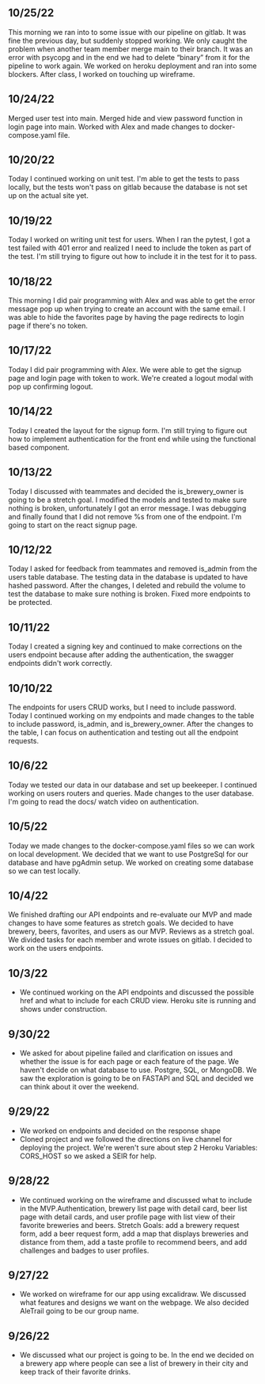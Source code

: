 ## 10/25/22
This morning we ran into to some issue with our pipeline on gitlab. It was fine the previous day, but suddenly stopped working. We only caught the problem when another team member merge main to their branch. It was an error with psycopg and in the end we had to delete “binary” from it for the pipeline to work again. We worked on heroku deployment and ran into some blockers. After class, I worked on touching up wireframe.

## 10/24/22
Merged user test into main. Merged hide and view password function in login page into main. Worked with Alex and made changes to docker-compose.yaml file. 

## 10/20/22 
Today I continued working on unit test. I'm able to get the tests to pass locally, but the tests won't pass on gitlab because the database is not set up on the actual site yet. 

## 10/19/22
Today I worked on writing unit test for users. When I ran the pytest, I got a test failed with 401 error and realized I need to include the token as part of the test. I'm still trying to figure out how to include it in the test for it to pass. 

## 10/18/22 
This morning I did pair programming with Alex and was able to get the error message pop up when trying to create an account with the same email. I was able to hide the favorites page by having the page redirects to login page if there's no token. 

## 10/17/22
Today I did pair programming with Alex. We were able to get the signup page and login page with token to work. We're created a logout modal with pop up confirming logout. 

## 10/14/22 
Today I created the layout for the signup form. I'm still trying to figure out how to implement authentication for the front end while using the functional based component. 

## 10/13/22
Today I discussed with teammates and decided the is_brewery_owner is going to be a stretch goal. I modified the models and tested to make sure nothing is broken, unfortunately I got an error message. I was debugging and finally found that I did not remove %s from one of the endpoint. I'm going to start on the react signup page. 

## 10/12/22
Today I asked for feedback from teammates and removed is_admin from the users table database. The testing data in the database is updated to have hashed password. After the changes, I deleted and rebuild the volume to test the database to make sure nothing is broken. Fixed more endpoints to be protected. 

## 10/11/22
Today I created a signing key and continued to make corrections on the users endpoint because after adding the authentication, the swagger endpoints didn't work correctly. 

## 10/10/22 
The endpoints for users CRUD works, but I need to include password. Today I continued working on my endpoints and made changes to the table to include password, is_admin, and is_brewery_owner. After the changes to the table, I can focus on authentication and testing out all the endpoint requests.  

## 10/6/22 
Today we tested our data in our database and set up beekeeper. I continued working on users routers and queries. Made changes to the user database. I'm going to read the docs/ watch video on authentication. 

## 10/5/22
Today we made changes to the docker-compose.yaml files so we can work on local development. We decided that we want to use PostgreSql for our database and have pgAdmin setup. We worked on creating some database so we can test locally. 

## 10/4/22
We finished drafting our API endpoints and re-evaluate our MVP and made changes to have some features as stretch goals. We decided to have brewery, beers, favorites, and users as our MVP. Reviews as a stretch goal. We divided tasks for each member and wrote issues on gitlab. I decided to work on the users endpoints. 

## 10/3/22
* We continued working on the API endpoints and discussed the possible href and what to include for each CRUD view. Heroku site is running and shows under construction. 

## 9/30/22
* We asked for about pipeline failed and clarification on issues and whether the issue is for each page or each feature of the page. We haven't decide on what database to use. Postgre, SQL, or MongoDB. We saw the exploration is going to be on FASTAPI and SQL and decided we can think about it over the weekend. 

## 9/29/22
* We worked on endpoints and decided on the response shape 
* Cloned project and we followed the directions on live channel for deploying the project. We're weren't sure about step 2 Heroku Variables: CORS_HOST so we asked a SEIR for help.

## 9/28/22
* We continued working on the wireframe and discussed what to include in the MVP.Authentication, brewery list page with detail card, beer list page with detail cards, and user profile page with list view of their favorite breweries and beers. Stretch Goals: add a brewery request form, add a beer request form, add a map that displays breweries and distance from them, add a taste profile to recommend beers, and add challenges and badges to user profiles.

## 9/27/22 
* We worked on wireframe for our app using excalidraw. We discussed what features and designs we want on the webpage. We also decided AleTrail going to be our group name.

## 9/26/22
* We discussed what our project is going to be. In the end we decided on a brewery app where people can see a list of brewery in their city and keep track of their favorite drinks. 
